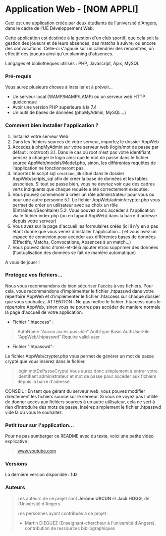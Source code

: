 # Application Web - [NOM APPLI]

Ceci est une application créée par deux étudiants de l'université d'Angers, dans le cadre de l'UE Développement Web.

Cette application est destinée à la gestion d'un club sportif, que cela soit la gestion des joueurs et de leurs absences, des matchs à suivre, ou encore des convocations. Celle-ci s'appuie sur un calendrier des rencontres, un effectif des joueurs ainsi qu'un planning d'absences.

Langages et bibliothèques utilisés : PHP, Javascript, Ajax, MySQL

### Pré-requis

Vous aurez plusieurs choses à installer et à prévoir...

- Un serveur local (WAMP/MAMP/LAMP) ou un serveur web HTTP quelconque
- Avoir une version PHP supérieure à la 7.4
- Un outil de bases de données (phpMyAdmin, MySQL...)



### Comment bien installer l'application ?

1. Installez votre serveur Web
2. Dans les fichiers sources de votre serveur, importez le dossier AppWeb
3. Accedez à phpMyAdmin sur votre serveur web (login/mot de passe par défaut : root/root)
3.1. Dans le cas où root n'est pas votre identifiant, pensez à changer le login ainsi que le mot de passe dans le fichier source AppWeb/models/Model.php, sinon, les différentes requêtes de l'application ne fonctionneront pas.
4. Importez le script sql `creation_db` situé dans le dossier AppWeb/scripts_sql afin de créer la base de données et les tables associées. Si tout se passe bien, vous ne devriez voir que des cadres verts indiquants que chaque requête a été correctement exécutée.
5. Vous pouvez commencer à créer un rôle administrateur pour vous ou pour une autre personne
5.1. Le fichier AppWeb/admin/crypter.php vous permet de créer un utilisateur avec au choix un rôle (Entraîneur/Secrétaire)
5.2. Vous pouvez donc accéder à l'application via le fichier index.php (ou en tapant AppWeb/ dans la barre d'adresse depuis votre serveur)
6. Vous avez sur la page d'accueil les formulaires créés (ici il n'y en a pas étant donné que vous venez d'installer l'application...) et vous avez un espace de connexion pour accéder aux différentes bases de données (Effectifs, Matchs, Convocations, Absences à un match...)
7. Vous pouvez donc d'ores-et-déjà ajouter et/ou supprimer des données (l'actualisation des données se fait de manière automatique)

A vous de jouer !


### Protégez vos fichiers...

Nous vous recommandons de bien sécuriser l'accès à vos fichiers. Pour cela, vous recommandons d'implémenter le fichier .htpasswd dans votre répertoire AppWeb et d'implémenter le fichier .htaccess sur chaque dossier que vous souhaitez.
ATTENTION : Ne pas mettre le fichier .htaccess dans le répertoire AppWeb, sinon vous ne pourrez pas accéder de manière normale la page d'accueil de votre application.

- Fichier ".htaccess" :
> AuthName "Aucun accès possible"
> AuthType Basic
> AuthUserFile "AppWeb/.htpasswd"
> Require valid-user

- Fichier ".htpasswd":

Le fichier AppWeb/crypter.php vous permet de générer un mot de passe crypté que vous insérez dans le fichier.
> login:motDePasseCrypté
Vous aurez donc simplement à entrer votre identifiant administrateur et mot de passe pour accéder aux fichiers depuis la barre d'adresse.

CONSEIL : En tant que gérant du serveur web, vous pouvez modifier directement les fichiers source sur le serveur. Si vous ne voyez pas l'utilité de donner accès aux fichiers sources à un autre utilisateur, cela ne sert à rien d'introduire des mots de passe, insérez simplement le fichier .htpasswd vide là où vous le souhaitez.

### Petit tour sur l'application...

Pour ne pas sumberger ce README avec du texte, voici une petite vidéo explicative :

> www.youtube.com



### Versions

La dernière version disponible : **1.0**


### Auteurs

> Les auteurs de ce projet sont **Jérôme URCUN** et **Jack HOGG**, de l'Université d'Angers
>
> Les personnes ayant contribués à ce projet : 
> - Martin DIEGUEZ (Enseignant-chercheur à l'université d'Angers), contribution de ressources bibliographiques


